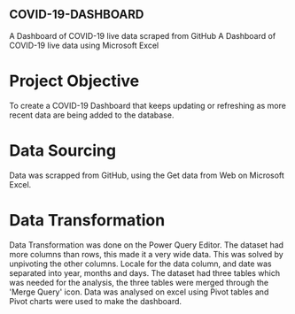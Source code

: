 ## COVID-19-DASHBOARD
A Dashboard of COVID-19 live data scraped from GitHub 
A Dashboard of COVID-19 live data using Microsoft Excel

# Project Objective
To create a COVID-19 Dashboard that keeps updating or refreshing as more recent data are being added to the database.

# Data Sourcing
Data was scrapped from GitHub, using the Get data from Web on Microsoft Excel.

# Data Transformation
Data Transformation was done on the Power Query Editor.
The dataset had more columns than rows, this made it a very wide data. This was solved by unpivoting the other columns.
Locale for the data column, and date was separated into year, months and days.
The dataset had three tables which was needed for the analysis, the three tables were merged through the 'Merge Query' icon.
Data was analysed on excel using Pivot tables and Pivot charts were used to make the dashboard.
